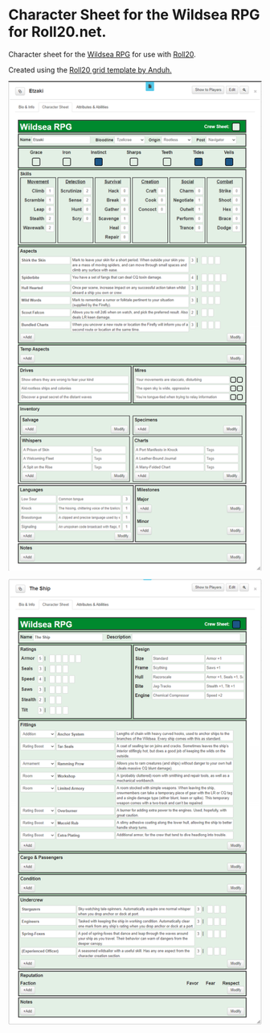 # Character Sheet for the Wildsea RPG for Roll20.net.

Character sheet for the [Wildsea RPG](https://thewildsea.co.uk/) for use with [Roll20](roll20.net).

Created using the [Roll20 grid template by Anduh.](https://github.com/Anduh/Roll20-grid-template)

![alt text](https://raw.githubusercontent.com/ARTINKEL/wildsea-roll20-character-sheet/master/wildsea-character-preview.png)

![alt text](https://raw.githubusercontent.com/ARTINKEL/wildsea-roll20-character-sheet/master/wildsea-crew-preview.png)
